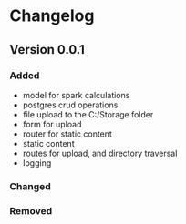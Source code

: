 # Changelog

## Version 0.0.1

### Added
- model for spark calculations
- postgres crud operations
- file upload to the C:/Storage folder
- form for upload
- router for static content
- static content
- routes for upload, and directory traversal
- logging
### Changed

### Removed

